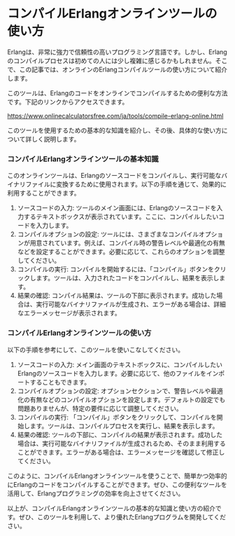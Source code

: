 コンパイルErlangオンラインツールの使い方
=======================

Erlangは、非常に強力で信頼性の高いプログラミング言語です。しかし、Erlangのコンパイルプロセスは初めての人には少し複雑に感じるかもしれません。そこで、この記事では、オンラインのErlangコンパイルツールの使い方について紹介します。

このツールは、Erlangのコードをオンラインでコンパイルするための便利な方法です。下記のリンクからアクセスできます。

<https://www.onlinecalculatorsfree.com/ja/tools/compile-erlang-online.html>

このツールを使用するための基本的な知識を紹介し、その後、具体的な使い方について詳しく説明します。

### コンパイルErlangオンラインツールの基本知識

このオンラインツールは、Erlangのソースコードをコンパイルし、実行可能なバイナリファイルに変換するために使用されます。以下の手順を通じて、効果的に利用することができます。

1. ソースコードの入力: ツールのメイン画面には、Erlangのソースコードを入力するテキストボックスが表示されています。ここに、コンパイルしたいコードを入力します。
2. コンパイルオプションの設定: ツールには、さまざまなコンパイルオプションが用意されています。例えば、コンパイル時の警告レベルや最適化の有無などを設定することができます。必要に応じて、これらのオプションを調整してください。
3. コンパイルの実行: コンパイルを開始するには、「コンパイル」ボタンをクリックします。ツールは、入力されたコードをコンパイルし、結果を表示します。
4. 結果の確認: コンパイル結果は、ツールの下部に表示されます。成功した場合は、実行可能なバイナリファイルが生成され、エラーがある場合は、詳細なエラーメッセージが表示されます。

### コンパイルErlangオンラインツールの使い方

以下の手順を参考にして、このツールを使いこなしてください。

1. ソースコードの入力: メイン画面のテキストボックスに、コンパイルしたいErlangのソースコードを入力します。必要に応じて、他のファイルをインポートすることもできます。
2. コンパイルオプションの設定: オプションセクションで、警告レベルや最適化の有無などのコンパイルオプションを設定します。デフォルトの設定でも問題ありませんが、特定の要件に応じて調整してください。
3. コンパイルの実行: 「コンパイル」ボタンをクリックして、コンパイルを開始します。ツールは、コンパイルプロセスを実行し、結果を表示します。
4. 結果の確認: ツールの下部に、コンパイルの結果が表示されます。成功した場合は、実行可能なバイナリファイルが生成されるため、そのまま利用することができます。エラーがある場合は、エラーメッセージを確認して修正してください。

このように、コンパイルErlangオンラインツールを使うことで、簡単かつ効率的にErlangのコードをコンパイルすることができます。ぜひ、この便利なツールを活用して、Erlangプログラミングの効率を向上させてください。

以上が、コンパイルErlangオンラインツールの基本的な知識と使い方の紹介です。ぜひ、このツールを利用して、より優れたErlangプログラムを開発してください。